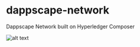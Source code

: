 # dappscape-network
Dappscape Network built on Hyperledger Composer 

![alt text](https://raw.githubusercontent.com/dappsinc/dappscape-network/master/architecture/dappscape_architecture.png)
